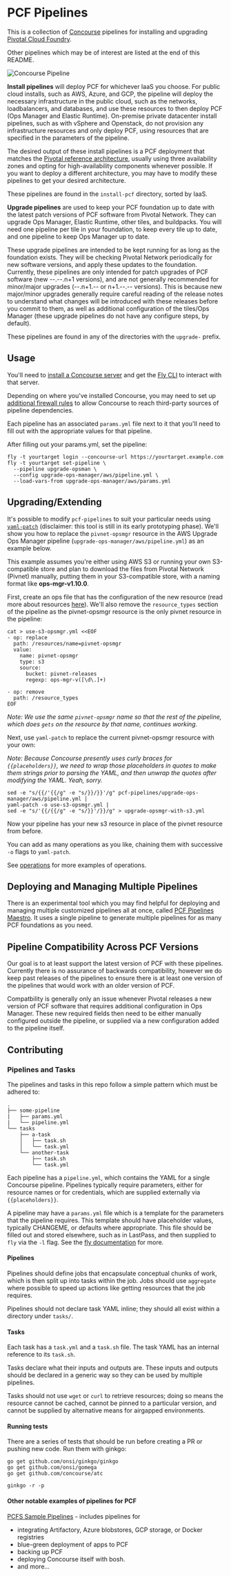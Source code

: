 # PCF Pipelines

This is a collection of [Concourse](https://concourse.ci) pipelines for
installing and upgrading [Pivotal Cloud Foundry](https://pivotal.io/platform).

Other pipelines which may be of interest are listed at the end of this README.

![Concourse Pipeline](install-pcf/gcp/embed.png)

**Install pipelines** will deploy PCF for whichever IaaS you choose. For public cloud installs, such as AWS, Azure, and GCP, the pipeline will deploy the necessary infrastructure in the public cloud, such as the networks, loadbalancers, and databases, and use these resources to then deploy PCF (Ops Manager and Elastic Runtime). On-premise private datacenter install pipelines, such as with vSphere and Openstack, do not provision any infrastructure resources and only deploy PCF, using resources that are specified in the parameters of the pipeline.

The desired output of these install pipelines is a PCF deployment that matches the [Pivotal reference architecture](http://docs.pivotal.io/pivotalcf/refarch), usually using three availability zones and opting for high-availability components whenever possible. If you want to deploy a different architecture, you may have to modify these pipelines to get your desired architecture.

These pipelines are found in the `install-pcf` directory, sorted by IaaS.

**Upgrade pipelines** are used to keep your PCF foundation up to date with the latest patch versions of PCF software from Pivotal Network. They can upgrade Ops Manager, Elastic Runtime, other tiles, and buildpacks. You will need one pipeline per tile in your foundation, to keep every tile up to date, and one pipeline to keep Ops Manager up to date.

These upgrade pipelines are intended to be kept running for as long as the foundation exists. They will be checking Pivotal Network periodically for new software versions, and apply these updates to the foundation. Currently, these pipelines are only intended for patch upgrades of PCF software (new --.--.n+1 versions), and are not generally recommended for minor/major upgrades (--.n+1.-- or n+1.--.-- versions). This is because new major/minor upgrades generally require careful reading of the release notes to understand what changes will be introduced with these releases before you commit to them, as well as additional configuration of the tiles/Ops Manager (these upgrade pipelines do not have any configure steps, by default).

These pipelines are found in any of the directories with the `upgrade-` prefix.

## Usage

You'll need to [install a Concourse server](https://concourse.ci/installing.html)
and get the [Fly CLI](https://concourse.ci/fly-cli.html)
to interact with that server.

Depending on where you've installed Concourse, you may need to set up
[additional firewall rules](FIREWALL.md "Firewall") to allow Concourse to reach
third-party sources of pipeline dependencies.

Each pipeline has an associated `params.yml` file next to it that you'll need to fill out with the appropriate values for that pipeline.

After filling out your params.yml, set the pipeline:

```
fly -t yourtarget login --concourse-url https://yourtarget.example.com
fly -t yourtarget set-pipeline \
  --pipeline upgrade-opsman \
  --config upgrade-ops-manager/aws/pipeline.yml \
  --load-vars-from upgrade-ops-manager/aws/params.yml
```

## Upgrading/Extending

It's possible to modify `pcf-pipelines` to suit your particular needs using
[`yaml-patch`](https://github.com/krishicks/yaml-patch) (disclaimer: this tool is still in its early prototyping phase). We'll show you how to
replace the `pivnet-opsmgr` resource in the AWS Upgrade Ops Manager pipeline
(`upgrade-ops-manager/aws/pipeline.yml`) as an example below.

This example assumes you're either using AWS S3 or running your own
S3-compatible store and plan to download the files from Pivotal Network (Pivnet)
manually, putting them in your S3-compatible store, with a naming format like
**ops-mgr-v1.10.0**.

First, create an ops file that has the configuration of the new resource (read
more about resources [here](https://concourse.ci/concepts.html#section_resources)).
We'll also remove the `resource_types` section of the pipeline as the
pivnet-opsmgr resource is the only pivnet resource in the pipeline:

```
cat > use-s3-opsmgr.yml <<EOF
- op: replace
  path: /resources/name=pivnet-opsmgr
  value:
    name: pivnet-opsmgr
    type: s3
    source:
      bucket: pivnet-releases
      regexp: ops-mgr-v([\d\.]+)

- op: remove
  path: /resource_types
EOF
```

_Note: We use the same `pivnet-opsmgr` name so that the rest of the pipeline, which does `gets` on the resource by that name, continues working._

Next, use `yaml-patch` to replace the current pivnet-opsmgr resource with your
own:

_Note: Because Concourse presently uses curly braces for `{{placeholders}}`, we
need to wrap those placeholders in quotes to make them strings prior to parsing
the YAML, and then unwrap the quotes after modifying the YAML. Yeah, sorry._

```
sed -e "s/{{/'{{/g" -e "s/}}/}}'/g" pcf-pipelines/upgrade-ops-manager/aws/pipeline.yml |
yaml-patch -o use-s3-opsmgr.yml |
sed -e "s/'{{/{{/g" -e "s/}}'/}}/g" > upgrade-opsmgr-with-s3.yml
```

Now your pipeline has your new s3 resource in place of the pivnet resource from before.

You can add as many operations as you like, chaining them with successive `-o` flags to `yaml-patch`.

See [operations](operations) for more examples of operations.

## Deploying and Managing Multiple Pipelines

There is an experimental tool which you may find helpful for deploying and managing multiple customized pipelines all at once, called [PCF Pipelines Maestro](https://github.com/pivotalservices/pcf-pipelines-maestro). It uses a single pipeline to generate multiple pipelines for as many PCF foundations as you need.

## Pipeline Compatibility Across PCF Versions

Our goal is to at least support the latest version of PCF with these pipelines. Currently there is no assurance of backwards compatibility, however we do keep past releases of the pipelines to ensure there is at least one version of the pipelines that would work with an older version of PCF.

Compatbility is generally only an issue whenever Pivotal releases a new version of PCF software that requires additional configuration in Ops Manager. These new required fields then need to be either manually configured outside the pipeline, or supplied via a new configuration added to the pipeline itself.

## Contributing

### Pipelines and Tasks

The pipelines and tasks in this repo follow a simple pattern which must be adhered to:

```
.
├── some-pipeline
|   ├── params.yml
|   └── pipeline.yml
└── tasks
    ├── a-task
    │   ├── task.sh
    │   └── task.yml
    └── another-task
        ├── task.sh
        └── task.yml
```

Each pipeline has a `pipeline.yml`, which contains the YAML for a single
Concourse pipeline. Pipelines typically require parameters, either for resource
names or for credentials, which are supplied externally via `{{placeholders}}`.

A pipeline may have a `params.yml` file which is a template for the parameters
that the pipeline requires. This template should have placeholder values,
typically CHANGEME, or defaults where appropriate. This file should be filled
out and stored elsewhere, such as in LastPass, and then supplied to `fly` via
the `-l` flag. See the
[fly documentation](http://concourse.ci/fly-set-pipeline.html) for more.

#### Pipelines

Pipelines should define jobs that encapsulate conceptual chunks of work, which
is then split up into tasks within the job. Jobs should use `aggregate` where
possible to speed up actions like getting resources that the job requires.

Pipelines should not declare task YAML inline; they should all exist within a
directory under `tasks/`.

#### Tasks

Each task has a `task.yml` and a `task.sh` file. The task YAML has an internal
reference to its `task.sh`.

Tasks declare what their inputs and outputs are. These inputs and outputs
should be declared in a generic way so they can be used by multiple pipelines.

Tasks should not use `wget` or `curl` to retrieve resources; doing so means the
resource cannot be cached, cannot be pinned to a particular version, and cannot
be supplied by alternative means for airgapped environments.

#### Running tests

There are a series of tests that should be run before creating a PR or pushing
new code. Run them with ginkgo:

```
go get github.com/onsi/ginkgo/ginkgo
go get github.com/onsi/gomega
go get github.com/concourse/atc

ginkgo -r -p
```

#### Other notable examples of pipelines for PCF

[PCFS Sample Pipelines](https://github.com/pivotalservices/concourse-pipeline-samples) - includes pipelines for
- integrating Artifactory, Azure blobstores, GCP storage, or Docker registries
- blue-green deployment of apps to PCF
- backing up PCF
- deploying Concourse itself with bosh.
- and more...

